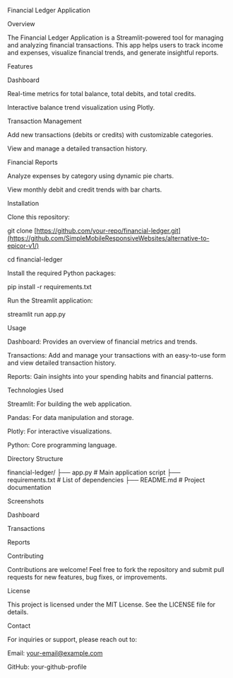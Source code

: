 Financial Ledger Application

Overview

The Financial Ledger Application is a Streamlit-powered tool for managing and analyzing financial transactions. This app helps users to track income and expenses, visualize financial trends, and generate insightful reports.

Features

Dashboard

Real-time metrics for total balance, total debits, and total credits.

Interactive balance trend visualization using Plotly.

Transaction Management

Add new transactions (debits or credits) with customizable categories.

View and manage a detailed transaction history.

Financial Reports

Analyze expenses by category using dynamic pie charts.

View monthly debit and credit trends with bar charts.

Installation

Clone this repository:

git clone [https://github.com/your-repo/financial-ledger.git](https://github.com/SimpleMobileResponsiveWebsites/alternative-to-epicor-v1/)

cd financial-ledger

Install the required Python packages:

pip install -r requirements.txt

Run the Streamlit application:

streamlit run app.py

Usage

Dashboard: Provides an overview of financial metrics and trends.

Transactions: Add and manage your transactions with an easy-to-use form and view detailed transaction history.

Reports: Gain insights into your spending habits and financial patterns.

Technologies Used

Streamlit: For building the web application.

Pandas: For data manipulation and storage.

Plotly: For interactive visualizations.

Python: Core programming language.

Directory Structure

financial-ledger/
├── app.py                # Main application script
├── requirements.txt      # List of dependencies
├── README.md             # Project documentation

Screenshots

Dashboard



Transactions



Reports



Contributing

Contributions are welcome! Feel free to fork the repository and submit pull requests for new features, bug fixes, or improvements.

License

This project is licensed under the MIT License. See the LICENSE file for details.

Contact

For inquiries or support, please reach out to:

Email: your-email@example.com

GitHub: your-github-profile

